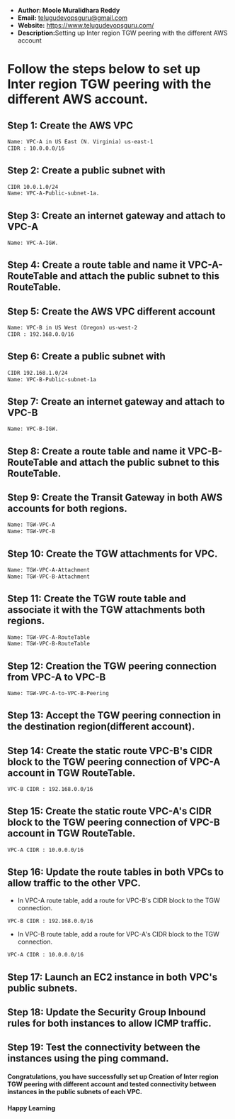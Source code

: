 + <b>Author: Moole Muralidhara Reddy</b></br>
+ <b>Email:</b> telugudevopsguru@gmail.com</br>
+ <b>Website:</b> https://www.telugudevopsguru.com/</br>
+ <b>Description:</b>Setting up Inter region TGW peering with the  different AWS account</br>

# Follow the steps below to set up Inter region TGW peering with the different AWS account.

## Step 1: Create the AWS VPC
```xml
Name: VPC-A in US East (N. Virginia) us-east-1
CIDR : 10.0.0.0/16
```
## Step 2: Create a public subnet with
```xml
CIDR 10.0.1.0/24
Name: VPC-A-Public-subnet-1a.
```
## Step 3: Create an internet gateway and attach to VPC-A
```xml
Name: VPC-A-IGW.
```
## Step 4: Create a route table and name it VPC-A-RouteTable and attach the public subnet to this RouteTable.

## Step 5: Create the AWS VPC different account
```xml
Name: VPC-B in US West (Oregon) us-west-2
CIDR : 192.168.0.0/16
```
## Step 6: Create a public subnet with
```xml
CIDR 192.168.1.0/24
Name: VPC-B-Public-subnet-1a
```
## Step 7: Create an internet gateway and attach to VPC-B
```xml
Name: VPC-B-IGW.
```
## Step 8: Create a route table and name it VPC-B-RouteTable and attach the public subnet to this RouteTable.

## Step 9: Create the Transit Gateway in both AWS accounts for both regions.
```xml
Name: TGW-VPC-A
Name: TGW-VPC-B
```
## Step 10: Create the TGW attachments for VPC.
```xml
Name: TGW-VPC-A-Attachment
Name: TGW-VPC-B-Attachment
```
## Step 11: Create the TGW route table and associate it with the TGW attachments both regions.
```xml
Name: TGW-VPC-A-RouteTable
Name: TGW-VPC-B-RouteTable
```
## Step 12: Creation the TGW peering connection from VPC-A to VPC-B
```xml
Name: TGW-VPC-A-to-VPC-B-Peering
```
## Step 13: Accept the TGW peering connection in the destination region(different account).
## Step 14: Create the static route VPC-B's CIDR block to the TGW peering connection of VPC-A account in TGW RouteTable.
```xml
VPC-B CIDR : 192.168.0.0/16
```
## Step 15: Create the static route VPC-A's CIDR block to the TGW peering connection of VPC-B account in TGW RouteTable.
```xml
VPC-A CIDR : 10.0.0.0/16
```
## Step 16: Update the route tables in both VPCs to allow traffic to the other VPC.

+ In VPC-A route table, add a route for VPC-B's CIDR block to the TGW connection.
```xml
VPC-B CIDR : 192.168.0.0/16
```
+ In VPC-B route table, add a route for VPC-A's CIDR block to the TGW connection.
```xml
VPC-A CIDR : 10.0.0.0/16
```
## Step 17: Launch an EC2 instance in both VPC's public subnets.

## Step 18: Update the Security Group Inbound rules for both instances to allow ICMP traffic.

## Step 19: Test the connectivity between the instances using the ping command.

####  Congratulations, you have successfully set up Creation of Inter region TGW peering with different account and tested connectivity between instances in the public subnets of each VPC.

####  Happy Learning
